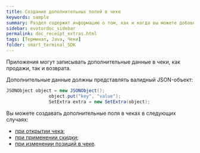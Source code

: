 ```yaml
---
title: Создание дополнительных полей в чеке
keywords: sample
summary: Раздел содержит информацию о том, как и когда вы можете добавлять дополнительные поля в чеки.
sidebar: evotordoc_sidebar
permalink: doc_receipt_extras.html
tags: [Терминал, Java, Чеки]
folder: smart_terminal_SDK
---
```


Приложения могут записывать дополнительные данные в чеки, как продажи, так и возврата.

Дополнительные данные должны представлять валидный JSON-объект:

```java
JSONObject object = new JSONObject();
                object.put("key", "value");
                SetExtra extra = new SetExtra(object);
```

Вы можете создавать дополнительные поля в чеках в следующих случаях:
* [при открытии чека](./doc_receipt_creation.html);
* [при применении скидки](./doc_discounts.html);
* [при изменении позиций в чеке](./doc_receipt_interactions.html).
